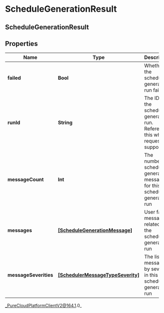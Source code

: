# ScheduleGenerationResult

## ScheduleGenerationResult

## Properties

|Name | Type | Description | Notes|
|------------ | ------------- | ------------- | -------------|
| **failed** | **Bool** | Whether the schedule generation run failed | [optional] |
| **runId** | **String** | The ID of the schedule generation run. Reference this when requesting support | [optional] |
| **messageCount** | **Int** | The number of schedule generation messages for this schedule generation run | [optional] |
| **messages** | [**[ScheduleGenerationMessage]**]([ScheduleGenerationMessage]) | User facing messages related to the schedule generation run | [optional] |
| **messageSeverities** | [**[SchedulerMessageTypeSeverity]**]([SchedulerMessageTypeSeverity]) | The list of messages by severity in this schedule generation run | [optional] |



_PureCloudPlatformClientV2@164.1.0_
